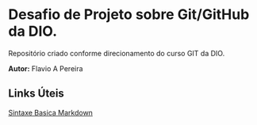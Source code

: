 # Desafio de Projeto sobre Git/GitHub da DIO.
Repositório criado conforme direcionamento do curso GIT da DIO.

<strong>Autor:</strong> Flavio A Pereira

## Links Úteis
[Sintaxe Basica Markdown](https://www.markdownguide.org/basic-syntax/)
